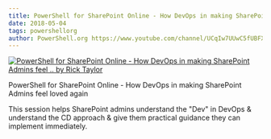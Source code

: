 ```yaml
---
title: PowerShell for SharePoint Online - How DevOps in making SharePoint Admins feel .. by Rick Taylor
date: 2018-05-04
tags: powershellorg
author: PowerShell.org https://www.youtube.com/channel/UCqIw7UUwC5fUBFXYX68aMrQ
---
```


[![PowerShell for SharePoint Online - How DevOps in making SharePoint Admins feel .. by Rick Taylor](https://i2.ytimg.com/vi/EHxVeRtvU0I/hqdefault.jpg "PowerShell for SharePoint Online - How DevOps in making SharePoint Admins feel .. by Rick Taylor")](https://www.youtube.com/watch?v=EHxVeRtvU0I)

PowerShell for SharePoint Online - How DevOps in making SharePoint Admins feel loved again

This session helps SharePoint admins understand the "Dev" in DevOps & understand the CD approach & give them practical guidance they can implement immediately.
